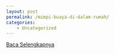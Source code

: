```yaml
---
layout: post
permalink: /mimpi-buaya-di-dalam-rumah/
categories:
    - Uncategorized
---
```


[Baca Selengkapnya](/10)